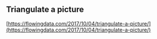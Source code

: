 ## Triangulate a picture
  
  [https://flowingdata.com/2017/10/04/triangulate-a-picture/](https://flowingdata.com/2017/10/04/triangulate-a-picture/)